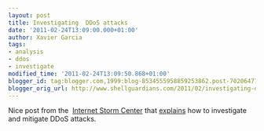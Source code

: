 ```yaml
---
layout: post
title: Investigating  DDoS attacks
date: '2011-02-24T13:09:00.000+01:00'
author: Xavier Garcia
tags:
- analysis
- ddos
- investigate
modified_time: '2011-02-24T13:09:50.868+01:00'
blogger_id: tag:blogger.com,1999:blog-8534555958859253862.post-7020647731560431955
blogger_orig_url: http://www.shellguardians.com/2011/02/investigating-ddos-attacks.html
---
```

Nice post from the  [Internet Storm Center](http://isc.sans.edu/) that [explains](http://isc.sans.edu/diary.html?storyid=10408&rss) how to investigate and mitigate DDoS attacks.

